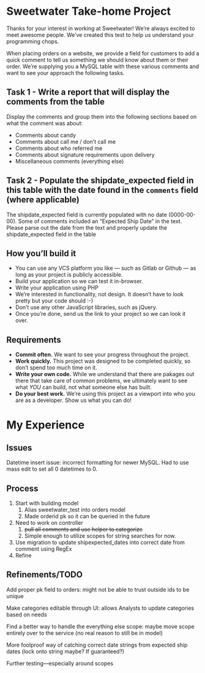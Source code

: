 # Sweetwater Take-home Project

Thanks for your interest in working at Sweetwater! We’re always excited to meet awesome people. We’ve created this test to help us understand your programming chops.

When placing orders on a website, we provide a field for customers to add a quick comment to tell us something we should know about them or their order. We’re supplying you a MySQL table with these various comments and want to see your approach the following tasks.

## Task 1 - Write a report that will display the comments from the table

Display the comments and group them into the following sections based on what the comment was about:
- Comments about candy
- Comments about call me / don’t call me
- Comments about who referred me
- Comments about signature requirements upon delivery
- Miscellaneous comments (everything else)

## Task 2 - Populate the shipdate_expected field in this table with the date found in the `comments` field (where applicable)

The shipdate_expected field is currently populated with no date (0000-00-00). Some of comments included an “Expected Ship Date” in the text. Please parse out the date from the text and properly update the shipdate_expected field in the table

## How you’ll build it

- You can use any VCS platform you like — such as Gitlab or Github — as long as your project is publicly accessible.
- Build your application so we can test it in-browser.
- Write your application using PHP
- We’re interested in functionality, not design. It doesn’t have to look pretty but your code should :-)
- Don’t use any other JavaScript libraries, such as jQuery.
- Once you’re done, send us the link to your project so we can look it over.

## Requirements

- **Commit often.** We want to see your progress throughout the project.
- **Work quickly.** This project was designed to be completed quickly, so don’t spend too much time on it.
- **Write your own code.** While we understand that there are pakages out there that take care of common problems, we ultimately want to see what *YOU* can build, not what someone else has built.
- **Do your best work.** We’re using this project as a viewport into who you are as a developer. Show us what you can do!

# My Experience

## Issues

Datetime insert issue: incorrect formatting for newer MySQL. Had to use mass edit to set all 0 datetimes to 0.

## Process

1. Start with building model
    1. Alias sweetwater_test into orders model
    2. Made orderid pk so it can be queried in the future
2. Need to work on controller
    1. ~~pull all comments and use helper to categorize~~
    2. Simple enough to utilize scopes for string searches for now.
3. Use migration to update shipexpected_dates into correct date from comment using RegEx
4. Refine

## Refinements/TODO

Add proper pk field to orders: might not be able to trust outside ids to be unique

Make categories editable through UI: allows Analysts to update categories based on needs

Find a better way to handle the everything else scope: maybe move scope entirely over to the service (no real reason to still be in model)

More foolproof way of catching correct date strings from expected ship dates (lock onto string maybe? If guaranteed?)

Further testing—especially around scopes